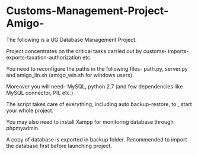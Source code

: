 # Customs-Management-Project-Amigo-

The following is a UG Database Management Project.

Project concentrates on the critical tasks carried out by customs- imports-exports-taxation-authorization etc.

You need to reconfigure the paths in the following files- path.py, server.py and amigo_lin.sh (amigo_win.sh for windows users). 

Moreover you will need- MySQL, python 2.7 (and few dependencies like MySQL connector, PIL etc.)

The script takes care of everything, including auto backup-restore, to , start your whole project. 

You may also need to install Xampp for monitoring database through phpmyadmin.

A copy of database is exported in backup folder. Recommended to import the database first before launching project.

